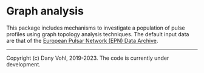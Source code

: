 # Graph analysis

This package includes mechanisms to investigate a population of pulse profiles using graph topology analysis techniques. The default input data are that of the [European Pulsar Network (EPN) Data Archive](http://www.epta.eu.org/epndb/).

---

Copyright (c) Dany Vohl, 2019-2023.    The code is currently under development.

